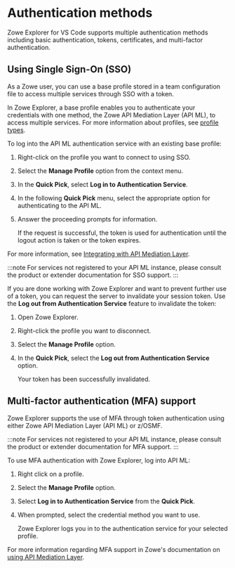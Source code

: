 # Authentication methods

Zowe Explorer for VS Code supports multiple authentication methods including basic authentication, tokens, certificates, and multi-factor authentication.

## Using Single Sign-On (SSO)

As a Zowe user, you can use a base profile stored in a team configuration file to access multiple services through SSO with a token.

In Zowe Explorer, a base profile enables you to authenticate your credentials with one method, the Zowe API Mediation Layer (API ML), to access multiple services. For more information about profiles, see [profile types](https://docs.zowe.org/stable/user-guide/cli-using-using-team-profiles#zowe-cli-profile-types).

To log into the API ML authentication service with an existing base profile:

1. Right-click on the profile you want to connect to using SSO.
2. Select the **Manage Profile** option from the context menu.
3. In the **Quick Pick**, select **Log in to Authentication Service**.
4. In the following **Quick Pick** menu, select the appropriate option for authenticating to the API ML.
5. Answer the proceeding prompts for information.

   If the request is successful, the token is used for authentication until the logout action is taken or the token expires.

For more information, see [Integrating with API Mediation Layer](https://docs.zowe.org/stable/user-guide/cli-using-integrating-apiml).

:::note
For services not registered to your API ML instance, please consult the product or extender documentation for SSO support.
:::

If you are done working with Zowe Explorer and want to prevent further use of a token, you can request the server to invalidate your session token. Use the **Log out from Authentication Service** feature to invalidate the token:

1. Open Zowe Explorer.
2. Right-click the profile you want to disconnect.
3. Select the **Manage Profile** option.
4. In the **Quick Pick**, select the **Log out from Authentication Service** option.

   Your token has been successfully invalidated.

## Multi-factor authentication (MFA) support

Zowe Explorer supports the use of MFA through token authentication using either Zowe API Mediation Layer (API ML) or z/OSMF.

:::note
For services not registered to your API ML instance, please consult the product or extender documentation for MFA support.
:::

To use MFA authentication with Zowe Explorer, log into API ML:

1. Right click on a profile.
2. Select the **Manage Profile** option.
3. Select **Log in to Authentication Service** from the **Quick Pick**.
4. When prompted, select the credential method you want to use.

   Zowe Explorer logs you in to the authentication service for your selected profile.

For more information regarding MFA support in Zowe's documentation on [using API Mediation Layer](https://docs.zowe.org/stable/user-guide/cli-using-integrating-apiml/).